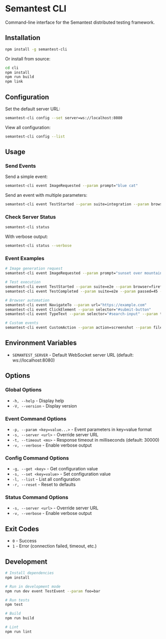 # Semantest CLI

Command-line interface for the Semantest distributed testing framework.

## Installation

```bash
npm install -g semantest-cli
```

Or install from source:

```bash
cd cli
npm install
npm run build
npm link
```

## Configuration

Set the default server URL:

```bash
semantest-cli config --set server=ws://localhost:8080
```

View all configuration:

```bash
semantest-cli config --list
```

## Usage

### Send Events

Send a simple event:

```bash
semantest-cli event ImageRequested --param prompt="blue cat"
```

Send an event with multiple parameters:

```bash
semantest-cli event TestStarted --param suite=integration --param browser=chrome --param headless=true
```

### Check Server Status

```bash
semantest-cli status
```

With verbose output:

```bash
semantest-cli status --verbose
```

### Event Examples

```bash
# Image generation request
semantest-cli event ImageRequested --param prompt="sunset over mountains" --param size=1024x1024

# Test execution
semantest-cli event TestStarted --param suite=e2e --param browser=firefox
semantest-cli event TestCompleted --param suite=e2e --param passed=45 --param failed=2

# Browser automation
semantest-cli event NavigateTo --param url="https://example.com"
semantest-cli event ClickElement --param selector="#submit-button"
semantest-cli event TypeText --param selector="#search-input" --param text="test query"

# Custom events
semantest-cli event CustomAction --param action=screenshot --param filename="test.png"
```

## Environment Variables

- `SEMANTEST_SERVER` - Default WebSocket server URL (default: ws://localhost:8080)

## Options

### Global Options

- `-h, --help` - Display help
- `-V, --version` - Display version

### Event Command Options

- `-p, --param <key=value...>` - Event parameters in key=value format
- `-s, --server <url>` - Override server URL
- `-t, --timeout <ms>` - Response timeout in milliseconds (default: 30000)
- `-v, --verbose` - Enable verbose output

### Config Command Options

- `-g, --get <key>` - Get configuration value
- `-s, --set <key=value>` - Set configuration value
- `-l, --list` - List all configuration
- `-r, --reset` - Reset to defaults

### Status Command Options

- `-s, --server <url>` - Override server URL
- `-v, --verbose` - Enable verbose output

## Exit Codes

- `0` - Success
- `1` - Error (connection failed, timeout, etc.)

## Development

```bash
# Install dependencies
npm install

# Run in development mode
npm run dev event TestEvent --param foo=bar

# Run tests
npm test

# Build
npm run build

# Lint
npm run lint
```